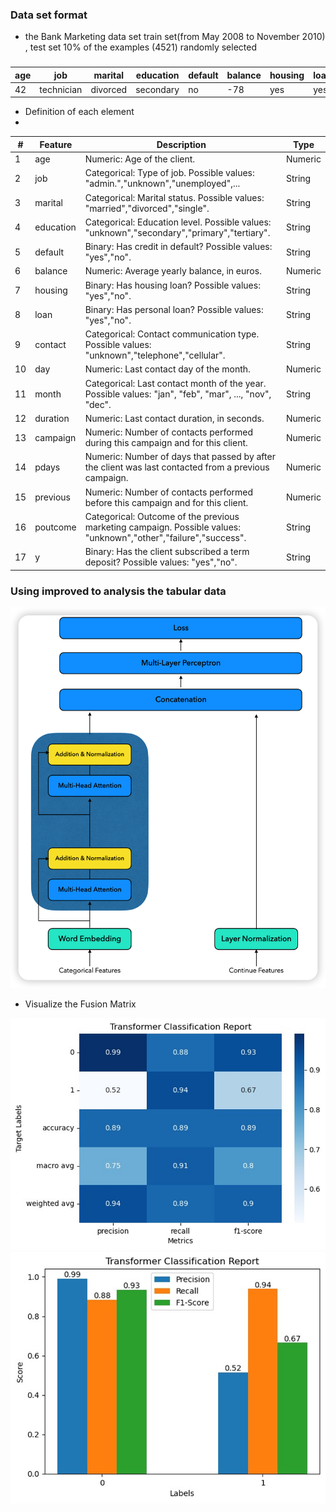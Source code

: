 ### Data set format
* the Bank Marketing data set train set(from May 2008 to November 2010) , test set 10% of the examples (4521) randomly selected
### 
| age | job         | marital  | education | default | balance | housing | loan | contact  | day | month | duration | campaign | pdays | previous | poutcome | y   |
|-----|-------------|----------|-----------|---------|---------|---------|------|----------|-----|-------|----------|----------|-------|----------|----------|-----|
| 42  | technician  | divorced | secondary | no      | -78     | yes     | yes  | cellular | 29  | jul   | 10       | 23       | -1    | 0        | unknown  | no  |
* Definition of each element
* 
| #   | Feature     | Description                                                                                      | Type    |
| --- | ----------- | ------------------------------------------------------------------------------------------------ | ------- |
| 1   | age         | Numeric: Age of the client.                                                                      | Numeric |
| 2   | job         | Categorical: Type of job. Possible values: "admin.","unknown","unemployed",...                      | String  |
| 3   | marital     | Categorical: Marital status. Possible values: "married","divorced","single".                        | String  |
| 4   | education   | Categorical: Education level. Possible values: "unknown","secondary","primary","tertiary".         | String  |
| 5   | default     | Binary: Has credit in default? Possible values: "yes","no".                                        | String  |
| 6   | balance     | Numeric: Average yearly balance, in euros.                                                        | Numeric |
| 7   | housing     | Binary: Has housing loan? Possible values: "yes","no".                                            | String  |
| 8   | loan        | Binary: Has personal loan? Possible values: "yes","no".                                           | String  |
| 9   | contact     | Categorical: Contact communication type. Possible values: "unknown","telephone","cellular".        | String  |
| 10  | day         | Numeric: Last contact day of the month.                                                           | Numeric |
| 11  | month       | Categorical: Last contact month of the year. Possible values: "jan", "feb", "mar", ..., "nov", "dec". | String  |
| 12  | duration    | Numeric: Last contact duration, in seconds.                                                       | Numeric |
| 13  | campaign    | Numeric: Number of contacts performed during this campaign and for this client.                   | Numeric |
| 14  | pdays       | Numeric: Number of days that passed by after the client was last contacted from a previous campaign. | Numeric |
| 15  | previous    | Numeric: Number of contacts performed before this campaign and for this client.                    | Numeric |
| 16  | poutcome    | Categorical: Outcome of the previous marketing campaign. Possible values: "unknown","other","failure","success". | String  |
| 17  | y           | Binary: Has the client subscribed a term deposit? Possible values: "yes","no".                     | String  |
### Using improved to analysis the tabular data
<img src="image.png" alt="Alt text" width="550" >

* Visualize the Fusion Matrix
<img src="image-1.png" alt="Alt text" width="550" >
</br>
<img src="image-2.png" alt="Alt text" width="550" >
